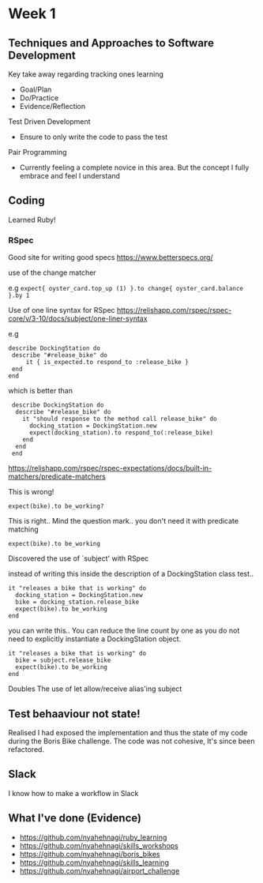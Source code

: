 # Week 1

## Techniques and Approaches to Software Development
Key take away regarding tracking ones learning
  - Goal/Plan
  - Do/Practice
  - Evidence/Reflection

Test Driven Development
  * Ensure to only write the code to pass the test

Pair Programming
  * Currently feeling a complete novice in this area. But the concept I fully embrace and feel I understand

## Coding

Learned Ruby!

### RSpec
Good site for writing good specs
https://www.betterspecs.org/

use of the change matcher

e.g `expect{ oyster_card.top_up (1) }.to change{ oyster_card.balance }.by 1`

Use of one line syntax for RSpec
https://relishapp.com/rspec/rspec-core/v/3-10/docs/subject/one-liner-syntax
 
 e.g 
 ~~~~
 describe DockingStation do
  describe "#release_bike" do
      it { is_expected.to respond_to :release_bike }
  end
 end
 ~~~~

which is better than

~~~~
 describe DockingStation do
  describe "#release_bike" do
    it "should response to the method call release_bike" do
      docking_station = DockingStation.new
      expect(docking_station).to respond_to(:release_bike)
    end
  end
 end
~~~~

https://relishapp.com/rspec/rspec-expectations/docs/built-in-matchers/predicate-matchers

This is wrong!
~~~~
expect(bike).to be_working? 
~~~~
This is right.. Mind the question mark.. you don't need it with predicate matching
~~~~
expect(bike).to be_working 
~~~~


Discovered the use of `subject' with RSpec

instead of writing this inside the description of a DockingStation class test..

~~~~
it "releases a bike that is working" do
  docking_station = DockingStation.new
  bike = docking_station.release_bike
  expect(bike).to be_working 
end
~~~~

you can write this.. You can reduce the line count by one as you do not need to explicitly
instantiate a DockingStation object.

~~~~
it "releases a bike that is working" do
  bike = subject.release_bike
  expect(bike).to be_working 
end
~~~~

Doubles
The use of let
allow/receive
alias'ing subject

## Test behaaviour not state!

Realised I had exposed the implementation and thus the state of my code during the Boris Bike challenge. The code was not cohesive, It's since been refactored. 

## Slack

I know how to make a workflow in Slack

## What I've done (Evidence)
* https://github.com/nyahehnagi/ruby_learning
* https://github.com/nyahehnagi/skills_workshops
* https://github.com/nyahehnagi/boris_bikes
* https://github.com/nyahehnagi/skills_learning
* https://github.com/nyahehnagi/airport_challenge


